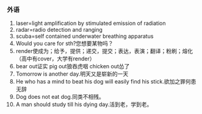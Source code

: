 ### 外语

1. laser=light amplification by stimulated emission of radiation
2. radar=radio detection and ranging
3. scuba=self contained underwater breathing apparatus
4. Would you care for sth?您想要某物吗？
5. render使成为；给予，提供；递交，提交；表达，表演；翻译；粉刷；熔化（高中有cover，大学有render）
6. bear out证实 pig out狼吞虎咽 chicken out怂了
7. Tomorrow is another day.明天又是崭新的一天
8. He who has a mind to beat his dog will easily find his stick.欲加之罪何患无辞
9. Dog does not eat dog.同类不相残。
10. A man should study till his dying day.活到老，学到老。
